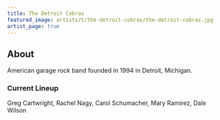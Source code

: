 ```yaml
---
title: The Detroit Cobras
featured_image: artists/t/the-detroit-cobras/the-detroit-cobras.jpg
artist_page: true
---
```

## About

American garage rock band founded in 1994 in Detroit, Michigan.

### Current Lineup

Greg Cartwright, Rachel Nagy, Carol Schumacher, Mary Ramirez, Dale Wilson

